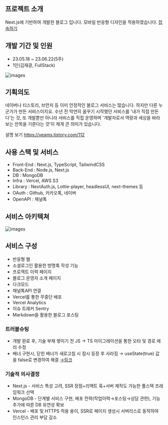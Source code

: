 ## 프로젝트 소개
Next.js에 기반하여 개발한 블로그 입니다.
모바일 반응형 디자인을 적용하였습니다.
[접속하기](https://vividnow.vercel.app)

## 개발 기간 및 인원
- 23.05.18 ~ 23.06.22(5주)
- 1인(김재광, FullStack)

![images](https://img1.daumcdn.net/thumb/R1280x0/?scode=mtistory2&fname=https%3A%2F%2Fblog.kakaocdn.net%2Fdn%2FMNFj3%2FbtsmQfWssVB%2Fvagr0aaPdHlnmGkeuZmXe0%2Fimg.png)

## 기획의도
네이버나 티스토리, 브런치 등 이미 안정적인 블로그 서비스는 많습니다. 하지만 다른 누군가가 만든 서비스이지요. 
수년 전 막연히 꿈꾸기 시작했던 서비스를 '내가 직접 만든다'는 것, 또 개발뿐만 아니라 서비스를 직접 운영하며 '개발자로서 역량과 세상을 바라보는 안목을 기른다는 것'이 제게 큰 의미가 있습니다.

설명 보기 https://veams.tistory.com/112

## 사용 스택 및 서비스
- Front-End : Next.js, TypeScript, TailwindCSS
- Back-End : Node.js, Next.js
- DB : MongoDB
- Infra : Vercel, AWS S3
- Library :  NextAuth.js, Lottie-player, headlessUI, next-themes 등
- OAuth : Github, 카카오톡, 네이버
- OpenAPI : 채널톡

## 서비스 아키텍쳐
![images](https://img1.daumcdn.net/thumb/R1280x0/?scode=mtistory2&fname=https%3A%2F%2Fblog.kakaocdn.net%2Fdn%2Fb9BuM5%2FbtsmJidgB5J%2FRUn1M7EKSey6Abgqxfa830%2Fimg.png)

## 서비스 구성
- 반응형 웹
- 소셜로그인 활용한 방명록 작성 기능
- 프로젝트 이력 페이지
- 블로그 운영자 소개 페이지
- 다크모드
- 채널톡API 연결
- Vercel를 통한 무중단 배포
- Vercel Analytics
- 이슈 트래커 Sentry
- Markdown을 활용한 블로그 포스팅

### 트러블슈팅
- 개발 완료 후, 기술 부채 쌓이기 전 JS → TS 마이그레이션을 통한 오타 및 경로 에러 수정
- 배너 구현시, 닫힌 배너가 새로고침 시 잠시 등장 후 사라짐 → useState(true) 값을 false로 변경하여 해결 [→링크](https://veams.tistory.com/113)

### 기술적 의사결정
- Next.js - 서비스 특성 고려, SSR 장점+리액트 훅+서버 제작도 가능한 풀스택 프레임워크 선택
- MongoDB - 단계별 서비스 구현, 배포 전략(작업이력→포스팅→상담 관련), 기능 추가에 따른 DB 유연성 확보
- Vercel - 배포 및 HTTPS 적용 용이, SSR로 페이지 생성시 서버리스로 동작하여 인스턴스 관리 부담 감소